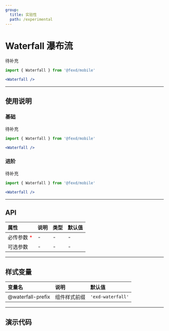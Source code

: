 ```yaml
---
group:
  title: 实验性
  path: /experimental
---
```


# Waterfall 瀑布流 <ImportCost name="Waterfall" />

待补充

<!-- prettier-ignore -->
```jsx | pure
import { Waterfall } from '@fexd/mobile'

<Waterfall />
```

---

## 使用说明

### 基础

待补充

<!-- prettier-ignore -->
```jsx | pure
import { Waterfall } from '@fexd/mobile'

<Waterfall />
```

### 进阶

待补充

<!-- prettier-ignore -->
```jsx | pure
import { Waterfall } from '@fexd/mobile'

<Waterfall />
```

---

## API

| 属性                                         | 说明 | 类型 | 默认值 |
| :------------------------------------------- | :--- | :--- | :----- |
| 必传参数 <span style="color: red;">\*</span> | -    | -    | -      |
| 可选参数                                     | -    | -    | -      |

---

## 样式变量

| 变量名            | 说明         | 默认值           |
| :---------------- | :----------- | :--------------- |
| @waterfall-prefix | 组件样式前缀 | `'exd-waterfall'` |

---

## 演示代码

<code src="./demos/demo1/index.tsx" />
